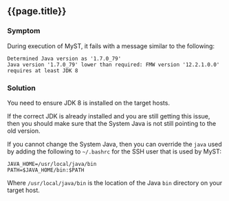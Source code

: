 ## {{page.title}}

### Symptom

During execution of MyST, it fails with a message similar to the following:

```
Determined Java version as '1.7.0_79'
Java version '1.7.0_79' lower than required: FMW version '12.2.1.0.0' requires at least JDK 8
```

### Solution

You need to ensure JDK 8 is installed on the target hosts.

If the correct JDK is already installed and you are still getting this issue, then you should make sure that the System Java is not still pointing to the old version.

If you cannot change the System Java, then you can override the `java` used by adding the following to `~/.bashrc` for the SSH user that is used by MyST:

```
JAVA_HOME=/usr/local/java/bin
PATH=$JAVA_HOME/bin:$PATH
```

Where `/usr/local/java/bin` is the location of the Java `bin` directory on your target host.